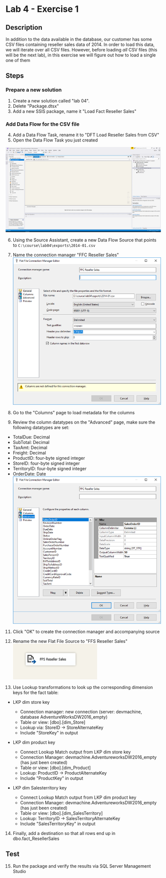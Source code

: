 # Lab 4 - Exercise 1

## Description
In addition to the data available in the database, our customer has some CSV files containing reseller sales data of 2014.
In order to load this data, we will iterate over all CSV files. 
However, before loading *all* CSV files (this will be the next lab), in this exercise we will  figure out how to load a single one of them

## Steps

### Prepare a new solution
1. Create a new solution called "lab 04".
2. Delete "Package.dtsx"
3. Add a new SSIS package, name it "Load Fact Reseller Sales"

### Add Data Flow for the CSV file
4. Add a Data Flow Task, rename it to "DFT Load Reseller Sales from CSV"
5. Open the Data Flow Task you just created

![Data Flow Task opened](img/1_DFT_opened.png)

6. Using the Source Assistant, create a new Data Flow Source that points to `C:\course\lab04\exports\2014-01.csv`
8. Name the connection manager "FFC Reseller Sales"
![Flat File Connection manager](img/3_FFC_setup.png)
9. Go to the "Columns" page to load metadata for the columns

10. Review the column datatypes on the "Advanced" page, make sure the following datatypes are set:

  * TotalDue: Decimal
  * SubTotal: Decimal
  * TaxAmt: Decimal
  * Freight: Decimal
  * ProductID: four-byte signed integer
  * StoreID: four-byte signed integer
  * TerritoryID: four-byte signed integer
  * OrderDate: Date
![Advanced page](img/4_Advanced_page.png)

11. Click "OK" to create the connection manager and accompanying source

12. Rename the new Flat File Source to "FFS Reseller Sales"
![FFS Reseller Sales](img/5_FFS.png)

13. Use Lookup transformations to look up the corresponding dimension keys for the fact table:

* LKP dim store key
  * Connection manager: new connection (server: devmachine, database AdventureWorksDW2016_empty)
  * Table or view: [dbo].[dim_Store]
  * Lookup via: StoreID -> StoreAlternateKey
  * Include "StoreKey" in output

* LKP dim product key
  * Connect Lookup Match output from LKP dim store key
  * Connection Manager: devmachine.AdventureworksDW2016_empty (has just been created)
  * Table or view: [dbo].[dim_Product]
  * Lookup: ProductID -> ProductAlternateKey
  * Include "ProductKey" in output

* LKP dim Salesterritory key
  * Connect Lookup Match output from LKP dim product key
  * Connection Manager: devmachine.AdventureworksDW2016_empty (has just been created)
  * Table or view: [dbo].[dim_SalesTerritory]
  * Lookup: TerritoryID -> SalesTerritoryAlternateKey
  * Include "SalesTerritoryKey" in output

14. Finally, add a destination so that all rows end up in dbo.fact_ResellerSales


## Test

15. Run the package and verify the results via SQL Server Management Studio